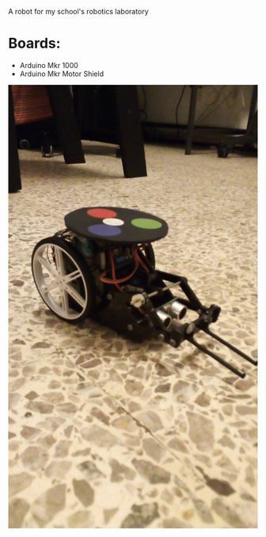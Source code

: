 A robot for my school's robotics laboratory

 # Boards:
 * Arduino Mkr 1000
 * Arduino Mkr Motor Shield

![alt text](https://github.com/Holeryn/Scopio/blob/master/Robotimg.jpg)
